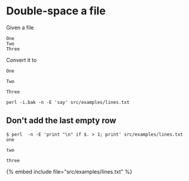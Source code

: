 # Double-space a file

Given a file

```
One
Two
Three
```

Convert it to

```
One

Two

Three

```

```
perl -i.bak -n -E 'say' src/examples/lines.txt
```


## Don't add the last empty row

```
$ perl  -n -E 'print "\n" if $. > 1; print' src/examples/lines.txt
one

two

three
```

{% embed include file="src/examples/lines.txt" %}
